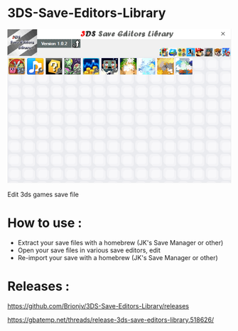 # 3DS-Save-Editors-Library

![Main](https://raw.githubusercontent.com/Brionjv/3DS-Save-Editors-Library/master/3DSSEL.png)

Edit 3ds games save file

# How to use : 
- Extract your save files with a homebrew (JK's Save Manager or other)
- Open your save files in various save editors, edit
- Re-import your save with a homebrew (JK's Save Manager or other)

# Releases :
https://github.com/Brionjv/3DS-Save-Editors-Library/releases

https://gbatemp.net/threads/release-3ds-save-editors-library.518626/
